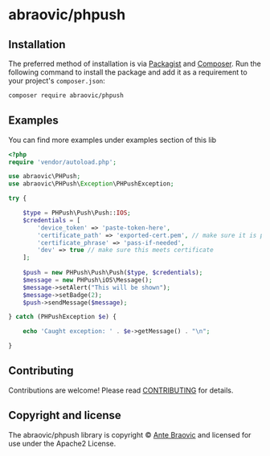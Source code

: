 # abraovic/phpush

## Installation

The preferred method of installation is via [Packagist][] and [Composer][]. Run the following command to install the package and add it as a requirement to your project's `composer.json`:

```bash
composer require abraovic/phpush
```

## Examples

You can find more examples under examples section of this lib

```php
<?php
require 'vendor/autoload.php';

use abraovic\PHPush;
use abraovic\PHPush\Exception\PHPushException;

try {

    $type = PHPush\Push\Push::IOS;
    $credentials = [
        'device_token' => 'paste-token-here',
        'certificate_path' => 'exported-cert.pem', // make sure it is pem
        'certificate_phrase' => 'pass-if-needed',
        'dev' => true // make sure this meets certificate
    ];
    
    $push = new PHPush\Push\Push($type, $credentials);
    $message = new PHPush\iOS\Message();
    $message->setAlert("This will be shown");
    $message->setBadge(2);
    $push->sendMessage($message);

} catch (PHPushException $e) {

    echo 'Caught exception: ' . $e->getMessage() . "\n";

}
```

## Contributing

Contributions are welcome! Please read [CONTRIBUTING][] for details.


## Copyright and license

The abraovic/phpush library is copyright © [Ante Braovic](http://antebraovic.me) and licensed for use under the Apache2 License.

[packagist]: https://packagist.org/packages/abraovic/phpush
[composer]: http://getcomposer.org/
[contributing]: https://github.com/abraovic/phpush/blob/master/CONTRIBUTORS.md